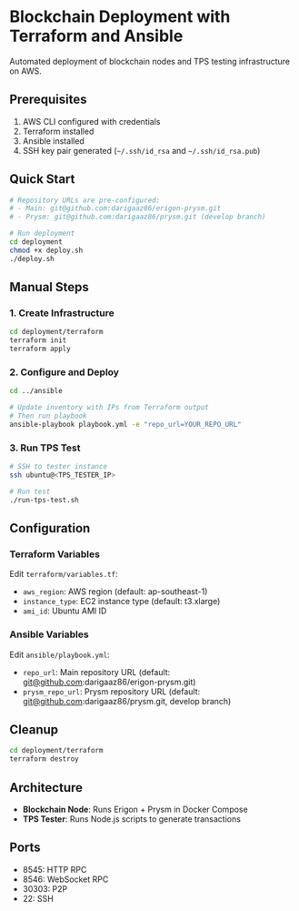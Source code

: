 # Blockchain Deployment with Terraform and Ansible

Automated deployment of blockchain nodes and TPS testing infrastructure on AWS.

## Prerequisites

1. AWS CLI configured with credentials
2. Terraform installed
3. Ansible installed
4. SSH key pair generated (`~/.ssh/id_rsa` and `~/.ssh/id_rsa.pub`)

## Quick Start

```bash
# Repository URLs are pre-configured:
# - Main: git@github.com:darigaaz86/erigon-prysm.git
# - Prysm: git@github.com:darigaaz86/prysm.git (develop branch)

# Run deployment
cd deployment
chmod +x deploy.sh
./deploy.sh
```

## Manual Steps

### 1. Create Infrastructure

```bash
cd deployment/terraform
terraform init
terraform apply
```

### 2. Configure and Deploy

```bash
cd ../ansible

# Update inventory with IPs from Terraform output
# Then run playbook
ansible-playbook playbook.yml -e "repo_url=YOUR_REPO_URL"
```

### 3. Run TPS Test

```bash
# SSH to tester instance
ssh ubuntu@<TPS_TESTER_IP>

# Run test
./run-tps-test.sh
```

## Configuration

### Terraform Variables

Edit `terraform/variables.tf`:
- `aws_region`: AWS region (default: ap-southeast-1)
- `instance_type`: EC2 instance type (default: t3.xlarge)
- `ami_id`: Ubuntu AMI ID

### Ansible Variables

Edit `ansible/playbook.yml`:
- `repo_url`: Main repository URL (default: git@github.com:darigaaz86/erigon-prysm.git)
- `prysm_repo_url`: Prysm repository URL (default: git@github.com:darigaaz86/prysm.git, develop branch)

## Cleanup

```bash
cd deployment/terraform
terraform destroy
```

## Architecture

- **Blockchain Node**: Runs Erigon + Prysm in Docker Compose
- **TPS Tester**: Runs Node.js scripts to generate transactions

## Ports

- 8545: HTTP RPC
- 8546: WebSocket RPC
- 30303: P2P
- 22: SSH
